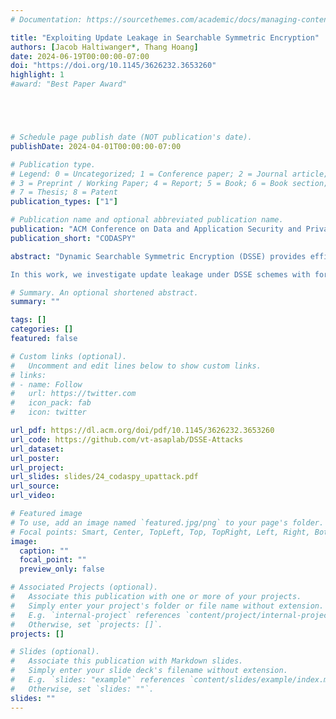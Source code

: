 ```yaml
---
# Documentation: https://sourcethemes.com/academic/docs/managing-content/

title: "Exploiting Update Leakage in Searchable Symmetric Encryption"
authors: [Jacob Haltiwanger*, Thang Hoang]
date: 2024-06-19T00:00:00-07:00
doi: "https://doi.org/10.1145/3626232.3653260"
highlight: 1
#award: "Best Paper Award"





# Schedule page publish date (NOT publication's date).
publishDate: 2024-04-01T00:00:00-07:00

# Publication type.
# Legend: 0 = Uncategorized; 1 = Conference paper; 2 = Journal article;
# 3 = Preprint / Working Paper; 4 = Report; 5 = Book; 6 = Book section;
# 7 = Thesis; 8 = Patent
publication_types: ["1"]

# Publication name and optional abbreviated publication name.
publication: "ACM Conference on Data and Application Security and Privacy"
publication_short: "CODASPY"

abstract: "Dynamic Searchable Symmetric Encryption (DSSE) provides efficient techniques for securely searching and updating an encrypted database. However, efficient DSSE schemes leak some sensitive information to the server. Recent works have implemented forward and backward privacy as security properties to reduce the amount of information leaked during update operations. Many attacks have shown that leakage from search operations can be abused to compromise the privacy of client queries. However, the attack literature has not rigorously investigated techniques to abuse update leakage.

In this work, we investigate update leakage under DSSE schemes with forward and backward privacy from the perspective of a passive adversary. We propose two attacks based on a maximum likelihood estimation approach, the UFID Attack and the UF Attack, which target forward-private DSSE schemes with no backward privacy and Level-2 backward privacy, respectively. These are the first attacks to show that it is possible to leverage the frequency and contents of updates to recover client queries. We propose a variant of each attack which allows the update leakage to be combined with search pattern leakage to achieve higher accuracy. We evaluate our attacks against a real-world dataset and show that using update leakage can improve the accuracy of attacks against DSSE schemes, especially those without backward privacy."

# Summary. An optional shortened abstract.
summary: ""

tags: []
categories: []
featured: false

# Custom links (optional).
#   Uncomment and edit lines below to show custom links.
# links:
# - name: Follow
#   url: https://twitter.com
#   icon_pack: fab
#   icon: twitter

url_pdf: https://dl.acm.org/doi/pdf/10.1145/3626232.3653260
url_code: https://github.com/vt-asaplab/DSSE-Attacks
url_dataset: 
url_poster:
url_project:
url_slides: slides/24_codaspy_upattack.pdf
url_source:
url_video:

# Featured image
# To use, add an image named `featured.jpg/png` to your page's folder. 
# Focal points: Smart, Center, TopLeft, Top, TopRight, Left, Right, BottomLeft, Bottom, BottomRight.
image:
  caption: ""
  focal_point: ""
  preview_only: false

# Associated Projects (optional).
#   Associate this publication with one or more of your projects.
#   Simply enter your project's folder or file name without extension.
#   E.g. `internal-project` references `content/project/internal-project/index.md`.
#   Otherwise, set `projects: []`.
projects: []

# Slides (optional).
#   Associate this publication with Markdown slides.
#   Simply enter your slide deck's filename without extension.
#   E.g. `slides: "example"` references `content/slides/example/index.md`.
#   Otherwise, set `slides: ""`.
slides: ""
---
```

